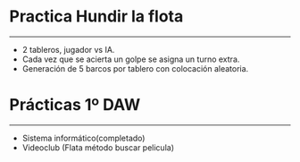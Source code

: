 
# Practica Hundir la flota
------------------------------------------------------------------------------------------------------------------------------------------
- 2 tableros, jugador vs IA.
- Cada vez que se acierta un golpe se asigna un turno extra.
- Generación de 5 barcos por tablero con colocación aleatoria.


# Prácticas 1º DAW
------------------------------------------------------------------------------------------------------------------------------------------
- Sistema informático(completado)
- Videoclub (Flata método buscar pelicula)
